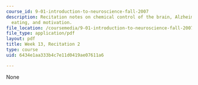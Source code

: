 ```yaml
---
course_id: 9-01-introduction-to-neuroscience-fall-2007
description: Recitation notes on chemical control of the brain, Alzheimer's disease,
  eating, and motivation.
file_location: /coursemedia/9-01-introduction-to-neuroscience-fall-2007/6434e1aa333b4c7e11d0419ae07611a6_wk13_9_01_r08.pdf
file_type: application/pdf
layout: pdf
title: Week 13, Recitation 2
type: course
uid: 6434e1aa333b4c7e11d0419ae07611a6

---
```

None